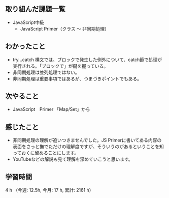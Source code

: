 ## 取り組んだ課題一覧
- JavaScript中級
    - JavaScript Primer（クラス 〜 非同期処理）

## わかったこと
- try...catch 構文では、ブロックで発生した例外について、catch節で処理が実行される。「ブロックで」が鍵を握っている。
- 非同期処理は並列処理ではない。
- 非同期処理は重要事項ではあるが、つまづきポイントでもある。

## 次やること
- JavaScript　Primer 「Map/Set」から

    
## 感じたこと
- 非同期処理の理解が追いつきませんでした。JS Primerに書いてある内容の表面をさっと撫でただけの理解度ですが、そういうのがあるということを知っておくに留めることにします。
- YouTubeなどの解説も見て理解を深めていこうと思います。    

## 学習時間
4 h （今週: 12.5h, 今月: 17 h, 累計: 2161 h）